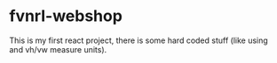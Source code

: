 # fvnrl-webshop

This is my first react project, there is some hard coded stuff (like using <br> and vh/vw measure units).
